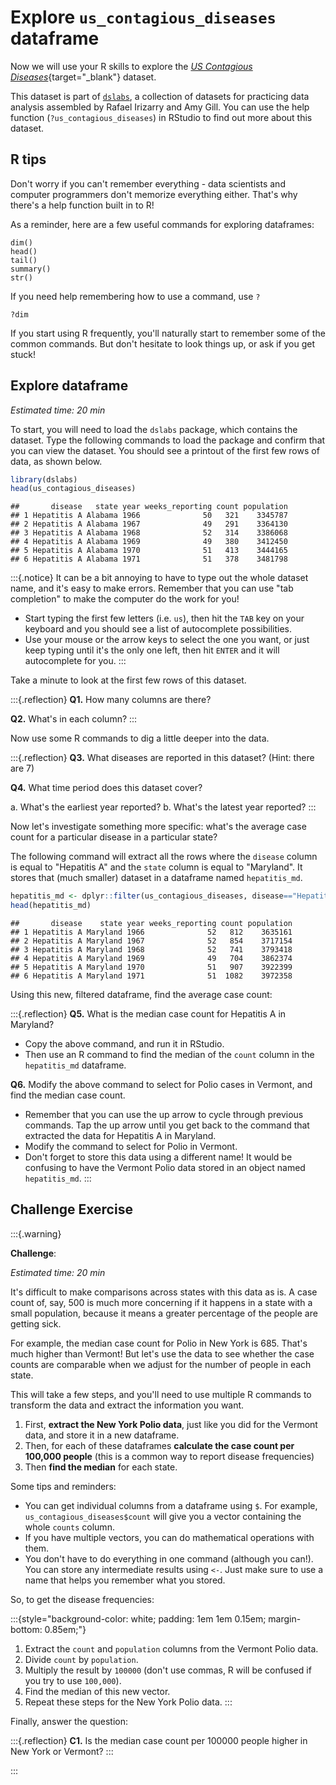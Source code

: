 # Explore `us_contagious_diseases` dataframe



Now we will use your R skills to explore the [*US Contagious Diseases*](https://www.rdocumentation.org/packages/dslabs/versions/0.7.3/topics/us_contagious_diseases){target="_blank"} dataset.

This dataset is part of [`dslabs`](https://CRAN.R-project.org/package=dslabs), a collection of datasets for practicing data analysis assembled by Rafael Irizarry and Amy Gill.  You can use the help function (`?us_contagious_diseases`) in RStudio to find out more about this dataset.

## R tips

Don't worry if you can't remember everything - data scientists and computer programmers don't memorize everything either.  That's why there's a help function built in to R!

As a reminder, here are a few useful commands for exploring dataframes:
```
dim()
head()
tail()
summary()
str()
```

If you need help remembering how to use a command, use `?`
```
?dim
```

If you start using R frequently, you'll naturally start to remember some of the common commands.  But don't hesitate to look things up, or ask if you get stuck!

## Explore dataframe

*Estimated time: 20 min*

To start, you will need to load the `dslabs` package, which contains the dataset.  Type the following commands to load the package and confirm that you can view the dataset.  You should see a printout of the first few rows of data, as shown below.


``` r
library(dslabs)
head(us_contagious_diseases)
```

```
##       disease   state year weeks_reporting count population
## 1 Hepatitis A Alabama 1966              50   321    3345787
## 2 Hepatitis A Alabama 1967              49   291    3364130
## 3 Hepatitis A Alabama 1968              52   314    3386068
## 4 Hepatitis A Alabama 1969              49   380    3412450
## 5 Hepatitis A Alabama 1970              51   413    3444165
## 6 Hepatitis A Alabama 1971              51   378    3481798
```
 
:::{.notice}
It can be a bit annoying to have to type out the whole dataset name, and it's easy to make errors.  Remember that you can use "tab completion" to make the computer do the work for you!

- Start typing the first few letters (i.e. `us`), then hit the `TAB` key on your keyboard and you should see a list of autocomplete possibilities.
- Use your mouse or the arrow keys to select the one you want, or just keep typing until it's the only one left, then hit `ENTER` and it will autocomplete for you.
:::

Take a minute to look at the first few rows of this dataset.

:::{.reflection}
**Q1.** How many columns are there?

**Q2.** What's in each column?
:::

Now use some R commands to dig a little deeper into the data.

:::{.reflection}
**Q3.** What diseases are reported in this dataset?  (Hint: there are 7)

**Q4.** What time period does this dataset cover?

a. What's the earliest year reported?
b. What's the latest year reported?
:::

Now let's investigate something more specific: what's the average case count for a particular disease in a particular state?

The following command will extract all the rows where the `disease` column is equal to "Hepatitis A" and the `state` column is equal to "Maryland".  It stores that (much smaller) dataset in a dataframe named `hepatitis_md`.


``` r
hepatitis_md <- dplyr::filter(us_contagious_diseases, disease=="Hepatitis A", state=="Maryland")
head(hepatitis_md)
```

```
##       disease    state year weeks_reporting count population
## 1 Hepatitis A Maryland 1966              52   812    3635161
## 2 Hepatitis A Maryland 1967              52   854    3717154
## 3 Hepatitis A Maryland 1968              52   741    3793418
## 4 Hepatitis A Maryland 1969              49   704    3862374
## 5 Hepatitis A Maryland 1970              51   907    3922399
## 6 Hepatitis A Maryland 1971              51  1082    3972358
```

Using this new, filtered dataframe, find the average case count:

:::{.reflection}
**Q5.** What is the median case count for Hepatitis A in Maryland?

- Copy the above command, and run it in RStudio.
- Then use an R command to find the median of the `count` column in the `hepatitis_md` dataframe.

**Q6.** Modify the above command to select for Polio cases in Vermont, and find the median case count.

- Remember that you can use the up arrow to cycle through previous commands. Tap the up arrow until you get back to the command that extracted the data for Hepatitis A in Maryland.
- Modify the command to select for Polio in Vermont.
- Don't forget to store this data using a different name!  It would be confusing to have the Vermont Polio data stored in an object named `hepatitis_md`.
:::

## Challenge Exercise

:::{.warning}

**Challenge**:

*Estimated time: 20 min*

It's difficult to make comparisons across states with this data as is.  A case count of, say, 500 is much more concerning if it happens in a state with a small population, because it means a greater percentage of the people are getting sick.

For example, the median case count for Polio in New York is 685.  That's much higher than Vermont!  But let's use the data to see whether the case counts are comparable when we adjust for the number of people in each state.

This will take a few steps, and you'll need to use multiple R commands to transform the data and extract the information you want.

1. First, **extract the New York Polio data**, just like you did for the Vermont data, and store it in a new dataframe.
1. Then, for each of these dataframes **calculate the case count per 100,000 people** (this is a common way to report disease frequencies)
1. Then **find the median** for each state.

Some tips and reminders:

- You can get individual columns from a dataframe using `$`. For example, `us_contagious_diseases$count` will give you a vector containing the whole `counts` column.
- If you have multiple vectors, you can do mathematical operations with them.
- You don't have to do everything in one command (although you can!).  You can store any intermediate results using `<-`.  Just make sure to use a name that helps you remember what you stored.

So, to get the disease frequencies:

:::{style="background-color: white; padding: 1em 1em 0.15em; margin-bottom: 0.85em;"}
1. Extract the `count` and `population` columns from the Vermont Polio data.
1. Divide `count` by `population`.
1. Multiply the result by `100000` (don't use commas, R will be confused if you try to use `100,000`).
1. Find the median of this new vector.
1. Repeat these steps for the New York Polio data.
:::

Finally, answer the question:

:::{.reflection}
**C1.** Is the median case count per 100000 people higher in New York or Vermont?
:::

:::

